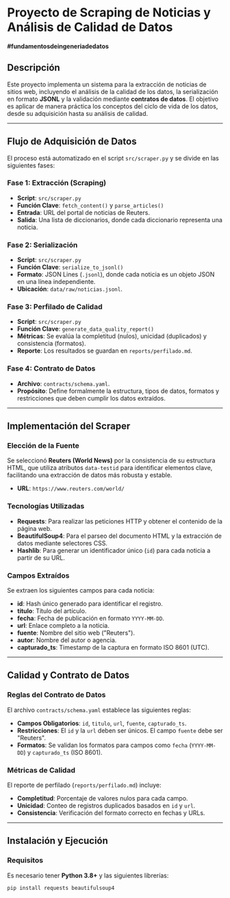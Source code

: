 # Proyecto de Scraping de Noticias y Análisis de Calidad de Datos
**#fundamentosdeingeneriadedatos**

## Descripción

Este proyecto implementa un sistema para la extracción de noticias de sitios web, incluyendo el análisis de la calidad de los datos, la serialización en formato **JSONL** y la validación mediante **contratos de datos**. El objetivo es aplicar de manera práctica los conceptos del ciclo de vida de los datos, desde su adquisición hasta su análisis de calidad.

***

## Flujo de Adquisición de Datos

El proceso está automatizado en el script `src/scraper.py` y se divide en las siguientes fases:

### Fase 1: Extracción (Scraping)
* **Script**: `src/scraper.py`
* **Función Clave**: `fetch_content()` y `parse_articles()`
* **Entrada**: URL del portal de noticias de Reuters.
* **Salida**: Una lista de diccionarios, donde cada diccionario representa una noticia.

### Fase 2: Serialización
* **Script**: `src/scraper.py`
* **Función Clave**: `serialize_to_jsonl()`
* **Formato**: JSON Lines (`.jsonl`), donde cada noticia es un objeto JSON en una línea independiente.
* **Ubicación**: `data/raw/noticias.jsonl`.

### Fase 3: Perfilado de Calidad
* **Script**: `src/scraper.py`
* **Función Clave**: `generate_data_quality_report()`
* **Métricas**: Se evalúa la completitud (nulos), unicidad (duplicados) y consistencia (formatos).
* **Reporte**: Los resultados se guardan en `reports/perfilado.md`.

### Fase 4: Contrato de Datos
* **Archivo**: `contracts/schema.yaml`.
* **Propósito**: Define formalmente la estructura, tipos de datos, formatos y restricciones que deben cumplir los datos extraídos.

***

## Implementación del Scraper

### Elección de la Fuente
Se seleccionó **Reuters (World News)** por la consistencia de su estructura HTML, que utiliza atributos `data-testid` para identificar elementos clave, facilitando una extracción de datos más robusta y estable.
* **URL**: `https://www.reuters.com/world/`

### Tecnologías Utilizadas
* **Requests**: Para realizar las peticiones HTTP y obtener el contenido de la página web.
* **BeautifulSoup4**: Para el parseo del documento HTML y la extracción de datos mediante selectores CSS.
* **Hashlib**: Para generar un identificador único (`id`) para cada noticia a partir de su URL.

### Campos Extraídos
Se extraen los siguientes campos para cada noticia:
* **id**: Hash único generado para identificar el registro.
* **titulo**: Título del artículo.
* **fecha**: Fecha de publicación en formato `YYYY-MM-DD`.
* **url**: Enlace completo a la noticia.
* **fuente**: Nombre del sitio web ("Reuters").
* **autor**: Nombre del autor o agencia.
* **capturado_ts**: Timestamp de la captura en formato ISO 8601 (UTC).

***

## Calidad y Contrato de Datos

### Reglas del Contrato de Datos
El archivo `contracts/schema.yaml` establece las siguientes reglas:
* **Campos Obligatorios**: `id`, `titulo`, `url`, `fuente`, `capturado_ts`.
* **Restricciones**: El `id` y la `url` deben ser únicos. El campo `fuente` debe ser "Reuters".
* **Formatos**: Se validan los formatos para campos como `fecha` (`YYYY-MM-DD`) y `capturado_ts` (ISO 8601).

### Métricas de Calidad
El reporte de perfilado (`reports/perfilado.md`) incluye:
* **Completitud**: Porcentaje de valores nulos para cada campo.
* **Unicidad**: Conteo de registros duplicados basados en `id` y `url`.
* **Consistencia**: Verificación del formato correcto en fechas y URLs.

***

## Instalación y Ejecución

### Requisitos
Es necesario tener **Python 3.8+** y las siguientes librerías:
```bash
pip install requests beautifulsoup4